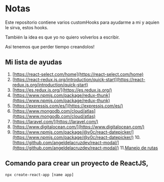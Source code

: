 # Notas

Este repositorio contiene varios customHooks para ayudarme a mi y aquien le sirva, estos hooks.

También la idea es que yo no quiero volverlos a escribir.

Así tenemos que perder tiempo creandolos!

## **Mi lista de ayudas**

 1. [https://react-select.com/home](https://react-select.com/home)
 2. [https://react-redux.js.org/introduction/quick-start](https://react-redux.js.org/introduction/quick-start)
 3. [https://es.redux.js.org/](https://es.redux.js.org/)
 4. [https://www.npmjs.com/package/redux-thunk](https://www.npmjs.com/package/redux-thunk)
 5. [https://expressjs.com/es/](https://expressjs.com/es/)
 6. [https://www.mongodb.com/cloud/atlas](https://www.mongodb.com/cloud/atlas)
 7. [https://laravel.com/](https://laravel.com/)
 8. [https://www.digitalocean.com/](https://www.digitalocean.com/)
 9. [https://www.npmjs.com/package/@y0c/react-datepicker/](https://www.npmjs.com/package/@y0c/react-datepicker/)
 10.[https://github.com/angeldelacruzdev/react-modal/](https://github.com/angeldelacruzdev/react-modal/)
 11.[Manejo de rutas](https://www.npmjs.com/package/query-string/)



## Comando para crear un proyecto de ReactJS,

    npx create-react-app [name app]

